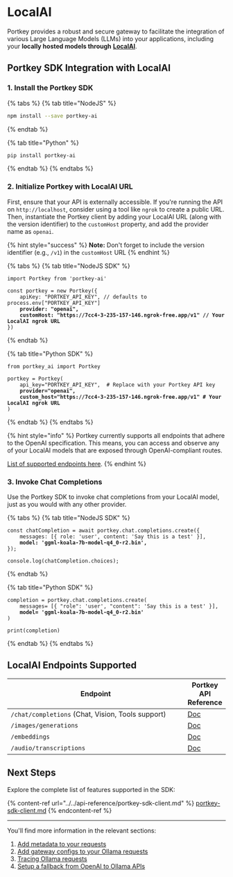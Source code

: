 # LocalAI

Portkey provides a robust and secure gateway to facilitate the integration of various Large Language Models (LLMs) into your applications, including your **locally hosted models through** [**LocalAI**](https://localai.io/).

## Portkey SDK Integration with LocalAI

### **1. Install the Portkey SDK**

{% tabs %}
{% tab title="NodeJS" %}
```bash
npm install --save portkey-ai
```
{% endtab %}

{% tab title="Python" %}
```bash
pip install portkey-ai
```
{% endtab %}
{% endtabs %}

### **2. Initialize Portkey with LocalAI URL**

First, ensure that your API is externally accessible. If you're running the API on `http://localhost`, consider using a tool like `ngrok` to create a public URL. Then, instantiate the Portkey client by adding your LocalAI URL (along with the version identifier) to the `customHost` property, and add the provider name as `openai`.

{% hint style="success" %}
**Note:** Don't forget to include the version identifier (e.g., `/v1`) in the `customHost` URL
{% endhint %}

{% tabs %}
{% tab title="NodeJS SDK" %}
<pre class="language-javascript"><code class="lang-javascript">import Portkey from 'portkey-ai'
 
const portkey = new Portkey({
    apiKey: "PORTKEY_API_KEY", // defaults to process.env["PORTKEY_API_KEY"]
<strong>    provider: "openai",
</strong><strong>    customHost: "https://7cc4-3-235-157-146.ngrok-free.app/v1" // Your LocalAI ngrok URL
</strong>})
</code></pre>
{% endtab %}

{% tab title="Python SDK" %}
<pre class="language-python"><code class="lang-python">from portkey_ai import Portkey

portkey = Portkey(
    api_key="PORTKEY_API_KEY",  # Replace with your Portkey API key
<strong>    provider="openai",
</strong><strong>    custom_host="https://7cc4-3-235-157-146.ngrok-free.app/v1" # Your LocalAI ngrok URL    
</strong>)
</code></pre>
{% endtab %}
{% endtabs %}

{% hint style="info" %}
Portkey currently supports all endpoints that adhere to the OpenAI specification. This means, you can access and observe any of your LocalAI models that are exposed through OpenAI-compliant routes.&#x20;

[List of supported endpoints here](local-ai.md#localai-endpoints-supported).
{% endhint %}

### **3. Invoke Chat Completions**

Use the Portkey SDK to invoke chat completions from your LocalAI model, just as you would with any other provider.

{% tabs %}
{% tab title="NodeJS SDK" %}
<pre class="language-javascript"><code class="lang-javascript">const chatCompletion = await portkey.chat.completions.create({
    messages: [{ role: 'user', content: 'Say this is a test' }],
<strong>    model: 'ggml-koala-7b-model-q4_0-r2.bin',
</strong>});

console.log(chatCompletion.choices);
</code></pre>
{% endtab %}

{% tab title="Python SDK" %}
<pre class="language-python"><code class="lang-python">completion = portkey.chat.completions.create(
    messages= [{ "role": 'user', "content": 'Say this is a test' }],
<strong>    model= 'ggml-koala-7b-model-q4_0-r2.bin'
</strong>)

print(completion)
</code></pre>
{% endtab %}
{% endtabs %}

## LocalAI Endpoints Supported

<table data-header-hidden><thead><tr><th width="533">Endpoint</th><th>Portkey API Reference</th></tr></thead><tbody><tr><td><code>/chat/completions</code> (Chat, Vision, Tools support)</td><td><a href="../../provider-endpoints/chat.md">Doc</a></td></tr><tr><td><code>/images/generations</code></td><td><a href="../../provider-endpoints/images/create-image.md">Doc</a></td></tr><tr><td><code>/embeddings</code></td><td><a href="../../provider-endpoints/embeddings.md">Doc</a></td></tr><tr><td><code>/audio/transcriptions</code></td><td><a href="../../product/ai-gateway/multimodal-capabilities/vision-1.md">Doc</a></td></tr></tbody></table>

## Next Steps

Explore the complete list of features supported in the SDK:

{% content-ref url="../../api-reference/portkey-sdk-client.md" %}
[portkey-sdk-client.md](../../api-reference/portkey-sdk-client.md)
{% endcontent-ref %}

***

You'll find more information in the relevant sections:

1. [Add metadata to your requests](../../product/observability/metadata.md)
2. [Add gateway configs to your Ollama requests](../../product/ai-gateway/universal-api.md#ollama-in-configs)
3. [Tracing Ollama requests](../../product/observability/traces.md)
4. [Setup a fallback from OpenAI to Ollama APIs](../../product/ai-gateway/fallbacks.md)

